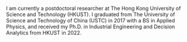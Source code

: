I am currently a postdoctoral researcher at The Hong Kong University of Science and Technology (HKUST). I graduated from The University of Science and Technology of China (USTC) in 2017 with a BS in Applied Physics, and received my Ph.D. in Industrial Engineering and Decision Analytics from HKUST in 2022.
